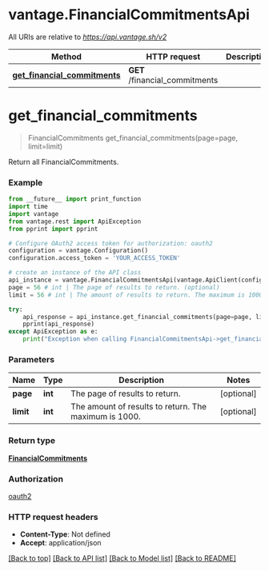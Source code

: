 # vantage.FinancialCommitmentsApi

All URIs are relative to *https://api.vantage.sh/v2*

Method | HTTP request | Description
------------- | ------------- | -------------
[**get_financial_commitments**](FinancialCommitmentsApi.md#get_financial_commitments) | **GET** /financial_commitments | 


# **get_financial_commitments**
> FinancialCommitments get_financial_commitments(page=page, limit=limit)



Return all FinancialCommitments.

### Example
```python
from __future__ import print_function
import time
import vantage
from vantage.rest import ApiException
from pprint import pprint

# Configure OAuth2 access token for authorization: oauth2
configuration = vantage.Configuration()
configuration.access_token = 'YOUR_ACCESS_TOKEN'

# create an instance of the API class
api_instance = vantage.FinancialCommitmentsApi(vantage.ApiClient(configuration))
page = 56 # int | The page of results to return. (optional)
limit = 56 # int | The amount of results to return. The maximum is 1000. (optional)

try:
    api_response = api_instance.get_financial_commitments(page=page, limit=limit)
    pprint(api_response)
except ApiException as e:
    print("Exception when calling FinancialCommitmentsApi->get_financial_commitments: %s\n" % e)
```

### Parameters

Name | Type | Description  | Notes
------------- | ------------- | ------------- | -------------
 **page** | **int**| The page of results to return. | [optional] 
 **limit** | **int**| The amount of results to return. The maximum is 1000. | [optional] 

### Return type

[**FinancialCommitments**](FinancialCommitments.md)

### Authorization

[oauth2](../README.md#oauth2)

### HTTP request headers

 - **Content-Type**: Not defined
 - **Accept**: application/json

[[Back to top]](#) [[Back to API list]](../README.md#documentation-for-api-endpoints) [[Back to Model list]](../README.md#documentation-for-models) [[Back to README]](../README.md)

